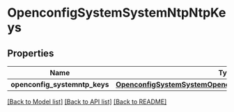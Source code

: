 # OpenconfigSystemSystemNtpNtpKeys

## Properties
Name | Type | Description | Notes
------------ | ------------- | ------------- | -------------
**openconfig_systemntp_keys** | [**OpenconfigSystemSystemOpenconfigsystemsystemNtpNtpkeys**](OpenconfigSystemSystemOpenconfigsystemsystemNtpNtpkeys.md) |  | [optional] 

[[Back to Model list]](../README.md#documentation-for-models) [[Back to API list]](../README.md#documentation-for-api-endpoints) [[Back to README]](../README.md)


